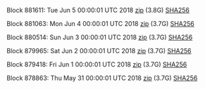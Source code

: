 Block 881611: Tue Jun  5 00:00:01 UTC 2018 [zip](https://dash-bootstrap.ams3.digitaloceanspaces.com/mainnet/2018-06-05/bootstrap.dat.zip) (3.8G) [SHA256](https://dash-bootstrap.ams3.digitaloceanspaces.com/mainnet/2018-06-05/sha256.txt)

Block 881063: Mon Jun  4 00:00:01 UTC 2018 [zip](https://dash-bootstrap.ams3.digitaloceanspaces.com/mainnet/2018-06-04/bootstrap.dat.zip) (3.7G) [SHA256](https://dash-bootstrap.ams3.digitaloceanspaces.com/mainnet/2018-06-04/sha256.txt)

Block 880514: Sun Jun  3 00:00:01 UTC 2018 [zip](https://dash-bootstrap.ams3.digitaloceanspaces.com/mainnet/2018-06-03/bootstrap.dat.zip) (3.7G) [SHA256](https://dash-bootstrap.ams3.digitaloceanspaces.com/mainnet/2018-06-03/sha256.txt)

Block 879965: Sat Jun  2 00:00:01 UTC 2018 [zip](https://dash-bootstrap.ams3.digitaloceanspaces.com/mainnet/2018-06-02/bootstrap.dat.zip) (3.7G) [SHA256](https://dash-bootstrap.ams3.digitaloceanspaces.com/mainnet/2018-06-02/sha256.txt)

Block 879418: Fri Jun  1 00:00:01 UTC 2018 [zip](https://dash-bootstrap.ams3.digitaloceanspaces.com/mainnet/2018-06-01/bootstrap.dat.zip) (3.7G) [SHA256](https://dash-bootstrap.ams3.digitaloceanspaces.com/mainnet/2018-06-01/sha256.txt)

Block 878863: Thu May 31 00:00:01 UTC 2018 [zip](https://dash-bootstrap.ams3.digitaloceanspaces.com/mainnet/2018-05-31/bootstrap.dat.zip) (3.7G) [SHA256](https://dash-bootstrap.ams3.digitaloceanspaces.com/mainnet/2018-05-31/sha256.txt)
